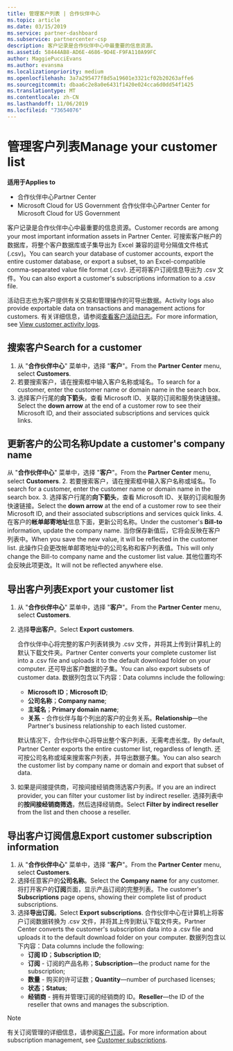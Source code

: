 ```yaml
---
title: 管理客户列表 | 合作伙伴中心
ms.topic: article
ms.date: 03/15/2019
ms.service: partner-dashboard
ms.subservice: partnercenter-csp
description: 客户记录是合作伙伴中心中最重要的信息资源。
ms.assetid: 58444AB8-AD6E-4686-9D4E-F9FA110A99FC
author: MaggiePucciEvans
ms.author: evansma
ms.localizationpriority: medium
ms.openlocfilehash: 3a7a295477f8d5a19601e3321cf02b20263affe6
ms.sourcegitcommit: dbaa6c2e8a0e6431f1420e024cca6d0dd54f1425
ms.translationtype: MT
ms.contentlocale: zh-CN
ms.lasthandoff: 11/06/2019
ms.locfileid: "73654076"
---
```

# <a name="manage-your-customer-list"></a><span data-ttu-id="7a1cd-103">管理客户列表</span><span class="sxs-lookup"><span data-stu-id="7a1cd-103">Manage your customer list</span></span>

<span data-ttu-id="7a1cd-104">**适用于**</span><span class="sxs-lookup"><span data-stu-id="7a1cd-104">**Applies to**</span></span>

-  <span data-ttu-id="7a1cd-105">合作伙伴中心</span><span class="sxs-lookup"><span data-stu-id="7a1cd-105">Partner Center</span></span>
-  <span data-ttu-id="7a1cd-106">Microsoft Cloud for US Government 合作伙伴中心</span><span class="sxs-lookup"><span data-stu-id="7a1cd-106">Partner Center for Microsoft Cloud for US Government</span></span>


<span data-ttu-id="7a1cd-107">客户记录是合作伙伴中心中最重要的信息资源。</span><span class="sxs-lookup"><span data-stu-id="7a1cd-107">Customer records are among your most important information assets in Partner Center.</span></span> <span data-ttu-id="7a1cd-108">可搜索客户帐户的数据库，将整个客户数据库或子集导出为 Excel 兼容的逗号分隔值文件格式 (.csv)。</span><span class="sxs-lookup"><span data-stu-id="7a1cd-108">You can search your database of customer accounts, export the entire customer database, or export a subset, to an Excel-compatible comma-separated value file format (.csv).</span></span> <span data-ttu-id="7a1cd-109">还可将客户订阅信息导出为 .csv 文件。</span><span class="sxs-lookup"><span data-stu-id="7a1cd-109">You can also export a customer's subscriptions information to a .csv file.</span></span>

<span data-ttu-id="7a1cd-110">活动日志也为客户提供有关交易和管理操作的可导出数据。</span><span class="sxs-lookup"><span data-stu-id="7a1cd-110">Activity logs also provide exportable data on transactions and management actions for customers.</span></span> <span data-ttu-id="7a1cd-111">有关详细信息，请参阅[查看客户活动日志](activity-logs.md)。</span><span class="sxs-lookup"><span data-stu-id="7a1cd-111">For more information, see [View customer activity logs](activity-logs.md).</span></span>


## <a name="search-for-a-customer"></a><span data-ttu-id="7a1cd-112">搜索客户</span><span class="sxs-lookup"><span data-stu-id="7a1cd-112">Search for a customer</span></span>

1.  <span data-ttu-id="7a1cd-113">从 "**合作伙伴中心**" 菜单中，选择 "**客户**"。</span><span class="sxs-lookup"><span data-stu-id="7a1cd-113">From the **Partner Center** menu, select **Customers**.</span></span>
2.  <span data-ttu-id="7a1cd-114">若要搜索客户，请在搜索框中输入客户名称或域名。</span><span class="sxs-lookup"><span data-stu-id="7a1cd-114">To search for a customer, enter the customer name or domain name in the search box.</span></span>
3.  <span data-ttu-id="7a1cd-115">选择客户行尾的**向下箭头**，查看 Microsoft ID、关联的订阅和服务快速链接。</span><span class="sxs-lookup"><span data-stu-id="7a1cd-115">Select the **down arrow** at the end of a customer row to see their Microsoft ID, and their associated subscriptions and services quick links.</span></span>

## <a name="update-a-customers-company-name"></a><span data-ttu-id="7a1cd-116">更新客户的公司名称</span><span class="sxs-lookup"><span data-stu-id="7a1cd-116">Update a customer's company name</span></span>

<span data-ttu-id="7a1cd-117">从 "**合作伙伴中心**" 菜单中，选择 "**客户**"。</span><span class="sxs-lookup"><span data-stu-id="7a1cd-117">From the **Partner Center** menu, select **Customers**.</span></span>
2.  <span data-ttu-id="7a1cd-118">若要搜索客户，请在搜索框中输入客户名称或域名。</span><span class="sxs-lookup"><span data-stu-id="7a1cd-118">To search for a customer, enter the customer name or domain name in the search box.</span></span>
3.  <span data-ttu-id="7a1cd-119">选择客户行尾的**向下箭头**，查看 Microsoft ID、关联的订阅和服务快速链接。</span><span class="sxs-lookup"><span data-stu-id="7a1cd-119">Select the **down arrow** at the end of a customer row to see their Microsoft ID, and their associated subscriptions and services quick links.</span></span>
4.  <span data-ttu-id="7a1cd-120">在客户的**帐单邮寄地址**信息下面，更新公司名称。</span><span class="sxs-lookup"><span data-stu-id="7a1cd-120">Under the customer's **Bill-to** information, update the company name.</span></span> <span data-ttu-id="7a1cd-121">当你保存新值后，它将会反映在客户列表中。</span><span class="sxs-lookup"><span data-stu-id="7a1cd-121">When you save the new value, it will be reflected in the customer list.</span></span> <span data-ttu-id="7a1cd-122">此操作只会更改帐单邮寄地址中的公司名称和客户列表值。</span><span class="sxs-lookup"><span data-stu-id="7a1cd-122">This will only change the Bill-to company name and the customer list value.</span></span> <span data-ttu-id="7a1cd-123">其他位置均不会反映此项更改。</span><span class="sxs-lookup"><span data-stu-id="7a1cd-123">It will not be reflected anywhere else.</span></span>

## <a name="export-your-customer-list"></a><span data-ttu-id="7a1cd-124">导出客户列表</span><span class="sxs-lookup"><span data-stu-id="7a1cd-124">Export your customer list</span></span>

1.  <span data-ttu-id="7a1cd-125">从 "**合作伙伴中心**" 菜单中，选择 "**客户**"。</span><span class="sxs-lookup"><span data-stu-id="7a1cd-125">From the **Partner Center** menu, select **Customers**.</span></span>
2.  <span data-ttu-id="7a1cd-126">选择**导出客户**。</span><span class="sxs-lookup"><span data-stu-id="7a1cd-126">Select **Export customers**.</span></span>

    <span data-ttu-id="7a1cd-127">合作伙伴中心将完整的客户列表转换为 .csv 文件，并将其上传到计算机上的默认下载文件夹。</span><span class="sxs-lookup"><span data-stu-id="7a1cd-127">Partner Center converts your complete customer list into a .csv file and uploads it to the default download folder on your computer.</span></span> <span data-ttu-id="7a1cd-128">还可导出客户数据的子集。</span><span class="sxs-lookup"><span data-stu-id="7a1cd-128">You can also export subsets of customer data.</span></span> <span data-ttu-id="7a1cd-129">数据列包含以下内容：</span><span class="sxs-lookup"><span data-stu-id="7a1cd-129">Data columns include the following:</span></span>

    -   <span data-ttu-id="7a1cd-130">**Microsoft ID**；</span><span class="sxs-lookup"><span data-stu-id="7a1cd-130">**Microsoft ID**;</span></span>
    -   <span data-ttu-id="7a1cd-131">**公司名称**；</span><span class="sxs-lookup"><span data-stu-id="7a1cd-131">**Company name**;</span></span>
    -   <span data-ttu-id="7a1cd-132">**主域名**；</span><span class="sxs-lookup"><span data-stu-id="7a1cd-132">**Primary domain name**;</span></span>
    -   <span data-ttu-id="7a1cd-133">**关系** - 合作伙伴与每个列出的客户的业务关系。</span><span class="sxs-lookup"><span data-stu-id="7a1cd-133">**Relationship**—the Partner's business relationship to each listed customer.</span></span>

    <span data-ttu-id="7a1cd-134">默认情况下，合作伙伴中心将导出整个客户列表，无需考虑长度。</span><span class="sxs-lookup"><span data-stu-id="7a1cd-134">By default, Partner Center exports the entire customer list, regardless of length.</span></span> <span data-ttu-id="7a1cd-135">还可按公司名称或域来搜索客户列表，并导出数据子集。</span><span class="sxs-lookup"><span data-stu-id="7a1cd-135">You can also search the customer list by company name or domain and export that subset of data.</span></span>

3.  <span data-ttu-id="7a1cd-136">如果是间接提供商，可按间接经销商筛选客户列表。</span><span class="sxs-lookup"><span data-stu-id="7a1cd-136">If you are an indirect provider, you can filter your customer list by indirect reseller.</span></span> <span data-ttu-id="7a1cd-137">选择列表中的**按间接经销商筛选**，然后选择经销商。</span><span class="sxs-lookup"><span data-stu-id="7a1cd-137">Select **Filter by indirect reseller** from the list and then choose a reseller.</span></span>


## <a name="export-customer-subscription-information"></a><span data-ttu-id="7a1cd-138">导出客户订阅信息</span><span class="sxs-lookup"><span data-stu-id="7a1cd-138">Export customer subscription information</span></span>

1.  <span data-ttu-id="7a1cd-139">从 "**合作伙伴中心**" 菜单中，选择 "**客户**"。</span><span class="sxs-lookup"><span data-stu-id="7a1cd-139">From the **Partner Center** menu, select **Customers**.</span></span>
2.  <span data-ttu-id="7a1cd-140">选择任意客户的**公司名称**。</span><span class="sxs-lookup"><span data-stu-id="7a1cd-140">Select the **Company name** for any customer.</span></span> <span data-ttu-id="7a1cd-141">将打开客户的**订阅**页面，显示产品订阅的完整列表。</span><span class="sxs-lookup"><span data-stu-id="7a1cd-141">The customer's **Subscriptions** page opens, showing their complete list of product subscriptions.</span></span>
3.  <span data-ttu-id="7a1cd-142">选择**导出订阅**。</span><span class="sxs-lookup"><span data-stu-id="7a1cd-142">Select **Export subscriptions**.</span></span> <span data-ttu-id="7a1cd-143">合作伙伴中心在计算机上将客户订阅数据转换为 .csv 文件，并将其上传到默认下载文件夹。</span><span class="sxs-lookup"><span data-stu-id="7a1cd-143">Partner Center converts the customer's subscription data into a .csv file and uploads it to the default download folder on your computer.</span></span> <span data-ttu-id="7a1cd-144">数据列包含以下内容：</span><span class="sxs-lookup"><span data-stu-id="7a1cd-144">Data columns include the following:</span></span>
    -   <span data-ttu-id="7a1cd-145">**订阅 ID**；</span><span class="sxs-lookup"><span data-stu-id="7a1cd-145">**Subscription ID**;</span></span>
    -   <span data-ttu-id="7a1cd-146">**订阅** - 订阅的产品名称；</span><span class="sxs-lookup"><span data-stu-id="7a1cd-146">**Subscription**—the product name for the subscription;</span></span>
    -   <span data-ttu-id="7a1cd-147">**数量** - 购买的许可证数；</span><span class="sxs-lookup"><span data-stu-id="7a1cd-147">**Quantity**—number of purchased licenses;</span></span>
    -   <span data-ttu-id="7a1cd-148">**状态**；</span><span class="sxs-lookup"><span data-stu-id="7a1cd-148">**Status**;</span></span>
    -   <span data-ttu-id="7a1cd-149">**经销商** - 拥有并管理订阅的经销商的 ID。</span><span class="sxs-lookup"><span data-stu-id="7a1cd-149">**Reseller**—the ID of the reseller that owns and manages the subscription.</span></span>

> [!NOTE]  
> <span data-ttu-id="7a1cd-150">有关订阅管理的详细信息，请参阅[客户订阅](customer-subscriptions.md)。</span><span class="sxs-lookup"><span data-stu-id="7a1cd-150">For more information about subscription management, see [Customer subscriptions](customer-subscriptions.md).</span></span>

     

 

 



